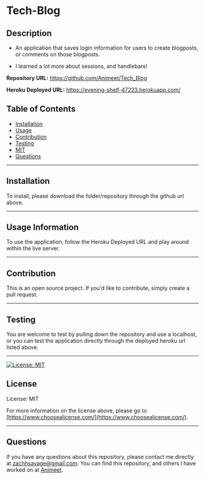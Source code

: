 # **Tech-Blog**

  ## **Description**
  - An application that saves login information for users to create blogposts, or comments on those blogposts.

  - I learned a lot more about sessions, and handlebars!

**Repository URL:** https://github.com/Animeet/Tech_Blog

**Heroku Deployed URL:** https://evening-shelf-47223.herokuapp.com/

  ## Table of Contents
  - [Installation](#installation)
  - [Usage](#usage)
  - [Contribution](#contribution)
  - [Testing](#testing)
  - [MIT](https://opensource.org/licenses/MIT)
  - [Questions](#questions)

  ---

  ## **Installation**
  To install, please download the folder/repository through the github url above.

  ---

  ## **Usage Information**
  To use the application, follow the Heroku Deployed URL and play around within the live server.


  ---
  
  ## **Contribution**
  This is an open source project. If you'd like to contribute, simply create a pull request.


  ---

  ## **Testing**
  You are welcome to test by pulling down the repository and use a localhost, or you can test the application directly through the deployed heroku url listed above.


  ---

  [![License: MIT](https://img.shields.io/badge/License-MIT-yellow.svg)](https://opensource.org/licenses/MIT)
   ## **License**
  License: MIT

  For more information on the license above, please go to [https://www.choosealicense.com/](https://www.choosealicense.com/).

  ---

  ## **Questions**
  If you have any questions about this repository, please contact me directly at [zachhsavage@gmail.com](mailto:zachhsavage@gmail.com).
  You can find this repository, and others I have worked on at [Animeet](https://www.github.com/Animeet).
